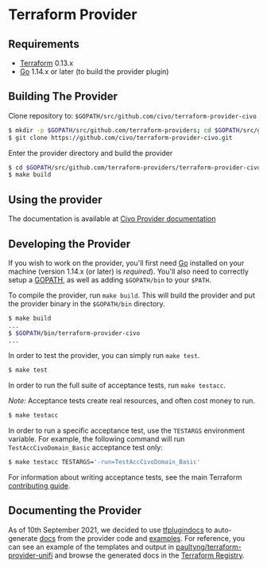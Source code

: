Terraform Provider
==================

Requirements
------------

-   [Terraform](https://www.terraform.io/downloads.html) 0.13.x
-   [Go](https://golang.org/doc/install) 1.14.x or later (to build the provider plugin)

Building The Provider
---------------------

Clone repository to: `$GOPATH/src/github.com/civo/terraform-provider-civo`

```sh
$ mkdir -p $GOPATH/src/github.com/terraform-providers; cd $GOPATH/src/github.com/terraform-providers
$ git clone https://github.com/civo/terraform-provider-civo.git
```

Enter the provider directory and build the provider

```sh
$ cd $GOPATH/src/github.com/terraform-providers/terraform-provider-civo
$ make build
```

Using the provider
----------------------

The documentation is available at [Civo Provider documentation](https://registry.terraform.io/providers/civo/civo/latest/docs)


Developing the Provider
---------------------------

If you wish to work on the provider, you'll first need [Go](http://www.golang.org) installed on your machine (version 1.14.x (or later) is *required*). You'll also need to correctly setup a [GOPATH](http://golang.org/doc/code.html#GOPATH), as well as adding `$GOPATH/bin` to your `$PATH`.

To compile the provider, run `make build`. This will build the provider and put the provider binary in the `$GOPATH/bin` directory.

```sh
$ make build
...
$ $GOPATH/bin/terraform-provider-civo
...
```

In order to test the provider, you can simply run `make test`.

```sh
$ make test
```

In order to run the full suite of acceptance tests, run `make testacc`.

*Note:* Acceptance tests create real resources, and often cost money to run.

```sh
$ make testacc
```

In order to run a specific acceptance test, use the `TESTARGS` environment variable. For example, the following command will run `TestAccCivoDomain_Basic` acceptance test only:

```sh
$ make testacc TESTARGS='-run=TestAccCivoDomain_Basic'
```

For information about writing acceptance tests, see the main Terraform [contributing guide](https://github.com/hashicorp/terraform/blob/master/.github/CONTRIBUTING.md#writing-acceptance-tests).

Documenting the Provider
---------------------------

As of 10th September 2021, we decided to use [tfplugindocs](https://github.com/hashicorp/terraform-plugin-docs) to auto-generate [docs](docs) from the provider code and [examples](examples). For reference, you can see an example of the templates and output in [paultyng/terraform-provider-unifi](https://github.com/paultyng/terraform-provider-unifi) and browse the generated docs in the [Terraform Registry](https://registry.terraform.io/providers/paultyng/unifi/latest/docs).
